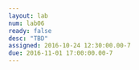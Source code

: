 ```yaml
---
layout: lab
num: lab06
ready: false
desc: "TBD"
assigned: 2016-10-24 12:30:00.00-7
due: 2016-11-01 17:00:00.00-7
---
```


